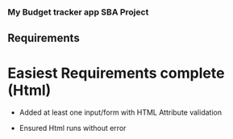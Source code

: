 ### My Budget tracker app SBA Project

## Requirements

# Easiest Requirements complete (Html) 
- Added at least one input/form with HTML Attribute validation

- Ensured Html runs without error

